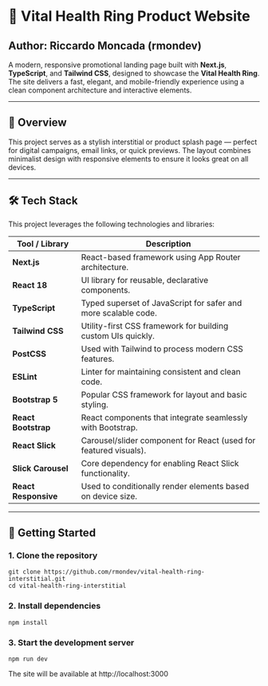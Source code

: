# 💍 Vital Health Ring Product Website

## Author: Riccardo Moncada (rmondev)

A modern, responsive promotional landing page built with **Next.js**, **TypeScript**, and **Tailwind CSS**, designed to showcase the **Vital Health Ring**. The site delivers a fast, elegant, and mobile-friendly experience using a clean component architecture and interactive elements.

---

## 🧠 Overview

This project serves as a stylish interstitial or product splash page — perfect for digital campaigns, email links, or quick previews. The layout combines minimalist design with responsive elements to ensure it looks great on all devices.

---

## 🛠 Tech Stack

This project leverages the following technologies and libraries:

| Tool / Library         | Description                                                                 |
|------------------------|-----------------------------------------------------------------------------|
| **Next.js**            | React-based framework using App Router architecture.                        |
| **React 18**           | UI library for reusable, declarative components.                            |
| **TypeScript**         | Typed superset of JavaScript for safer and more scalable code.             |
| **Tailwind CSS**       | Utility-first CSS framework for building custom UIs quickly.               |
| **PostCSS**            | Used with Tailwind to process modern CSS features.                         |
| **ESLint**             | Linter for maintaining consistent and clean code.                          |
| **Bootstrap 5**        | Popular CSS framework for layout and basic styling.                        |
| **React Bootstrap**    | React components that integrate seamlessly with Bootstrap.                 |
| **React Slick**        | Carousel/slider component for React (used for featured visuals).           |
| **Slick Carousel**     | Core dependency for enabling React Slick functionality.                    |
| **React Responsive**   | Used to conditionally render elements based on device size.                |

---

## 🚀 Getting Started

### 1. Clone the repository

```
git clone https://github.com/rmondev/vital-health-ring-interstitial.git
cd vital-health-ring-interstitial
```

### 2.  Install dependencies

```
npm install
```

### 3.  Start the development server

```
npm run dev
```

The site will be available at http://localhost:3000
